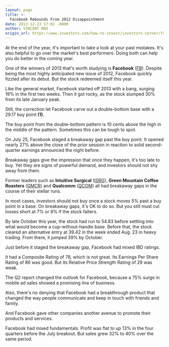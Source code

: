 ```yaml
---
layout: page
title: >-
  Facebook Rebounds From 2012 Disappointment
date: 2013-12-23 17:01 -0800
author: VINCENT MAO
origin_url: https://www.investors.com/how-to-invest/investors-corner/facebook-has-solid-2013-performance
---
```





At the end of the year, it's important to take a look at your past mistakes. It's also helpful to go over the market's best performers. Doing both can help you do better in the coming year.


One of the winners of 2013 that's worth studying is **Facebook** ([FB](https://research.investors.com/quote.aspx?symbol=FB)). Despite being the most highly anticipated new issue of 2012, Facebook quickly fizzled after its debut. But the stock redeemed itself this year.


Like the general market, Facebook started off 2013 with a bang, surging 19% in the first two weeks. Then it got rocky, as the stock slumped 30% from its late January peak.


Still, the correction let Facebook carve out a double-bottom base with a 29.17 buy point **(1)**.


The buy point from the double-bottom pattern is 10 cents above the high in the middle of the pattern. Sometimes this can be tough to spot.


On July 25, Facebook staged a breakaway gap past the buy point. It opened nearly 27% above the close of the prior session in reaction to solid second-quarter earnings announced the night before.


Breakaway gaps give the impression that once they happen, it's too late to buy. Yet they are signs of powerful demand, and investors should not shy away from them.


Former leaders such as **Intuitive Surgical** ([ISRG](https://research.investors.com/quote.aspx?symbol=ISRG)), **Green Mountain Coffee Roasters** ([GMCR](https://research.investors.com/quote.aspx?symbol=GMCR)) and **Qualcomm** ([QCOM](https://research.investors.com/quote.aspx?symbol=QCOM)) all had breakaway gaps in the course of their stellar runs.


In most cases, investors should not buy once a stock moves 5% past a buy point in a base. On breakaway gaps, it's OK to do so. But you still must cut losses short at 7% or 8% if the stock falters.


By late October this year, the stock had run to 54.83 before settling into what would become a cup-without-handle base. Before that, the stock cleared an alternative entry at 39.42 in the week ended Aug. 23 in heavy trading. From there, it jumped 39% by October.


Just before it staged the breakaway gap, Facebook had mixed IBD ratings.


It had a Composite Rating of 78, which is not great. Its Earnings Per Share Rating of 86 was good. But its Relative Price Strength Rating of 29 was weak.


The Q2 report changed the outlook for Facebook, because a 75% surge in mobile ad sales showed a promising line of business.


Also, there's no denying that Facebook had a breakthrough product that changed the way people communicate and keep in touch with friends and family.


And Facebook gave other companies another avenue to promote their products and services.


Facebook had mixed fundamentals. Profit was flat to up 13% in the four quarters before the July breakout. But sales grew 32% to 40% over the same period.




